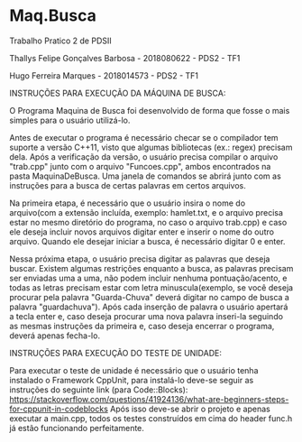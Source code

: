 # Maq.Busca
Trabalho Pratico 2 de PDSII

  Thallys Felipe Gonçalves Barbosa - 2018080622 - PDS2 - TF1
  
  Hugo Ferreira Marques - 2018014573 - PDS2 - TF1


INSTRUÇÕES PARA EXECUÇÃO DA MÁQUINA DE BUSCA:

O Programa Maquina de Busca foi desenvolvido de forma que fosse o mais simples para o usuário utilizá-lo.

Antes de executar o programa é necessário checar se o compilador tem suporte a versão C++11, visto que algumas bibliotecas (ex.: regex) precisam dela.
Após a verificação da versão, o usuário precisa compilar o arquivo "trab.cpp" junto com o arquivo "Funcoes.cpp", ambos encontrados na pasta MaquinaDeBusca.
Uma janela de comandos se abrirá junto com as instruções para a busca de certas palavras em certos arquivos.

Na primeira etapa, é necessário que o usuário insira o nome do arquivo(com a extensão incluída, exemplo: hamlet.txt, e o arquivo precisa estar no mesmo diretório
do programa, no caso o arquivo trab.cpp) e caso ele deseja incluir novos arquivos
digitar enter e inserir o nome do outro arquivo. Quando ele desejar iniciar a busca, é necessário digitar 0 e enter.

Nessa próxima etapa, o usuário precisa digitar as palavras que deseja buscar.
Existem algumas restrições enquanto a busca, as palavras precisam ser enviadas uma a uma, não podem incluir nenhuma pontuação/acento, e todas as letras precisam estar com letra minuscula(exemplo, se você deseja
procurar pela palavra "Guarda-Chuva" deverá digitar no campo de busca a palavra "guardachuva"). Após cada inserção de palavra o usuário apertará a tecla
enter e, caso deseja procurar uma nova palavra inseri-la seguindo as mesmas instruções da primeira e, caso deseja encerrar o programa, deverá apenas fecha-lo.

INSTRUÇÕES PARA EXECUÇÃO DO TESTE DE UNIDADE:

Para executar o teste de unidade é necessário que o usuário tenha instalado o Framework CppUnit, para instalá-lo deve-se seguir as instruções do seguinte link (para Code::Blocks):
https://stackoverflow.com/questions/41924136/what-are-beginners-steps-for-cppunit-in-codeblocks
Após isso deve-se abrir o projeto e apenas executar a main.cpp, todos os testes construídos em cima do header func.h já estão funcionando perfeitamente.
